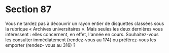 # Section 87

Vous ne tardez pas à découvrir un rayon entier de disquettes 
classées sous la rubrique « Archives universitaires ». Mais seules 
les deux dernières vous intéressent : elles concernent, en effet, 
l'année en cours. Souhaitez-vous les consulter immédiatement 
(rendez-vous au 174) ou préférez-vous les emporter (rendez-
vous au 316) ?